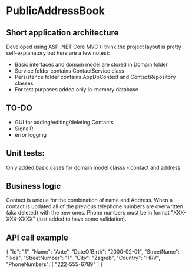 # PublicAddressBook

## Short application architecture
Developed using ASP .NET Core MVC (I think the project layout is pretty self-explanatory but here are a few notes):
- Basic interfaces and domain model are stored in Domain folder
- Service folder contains ContactService class
- Persistence folder contains AppDbContext and ContactRepository classes
- For test purposes added only in-memory database

## TO-DO
- GUI for adding/editing/deleting Contacts
- SignalR 
- error logging

## Unit tests: 
Only added basic cases for domain model classs - contact and address.

## Business logic

Contact is unique for the combination of name and Address. 
When a contact is updated all of the previous telephone numbers are overwritten (aka deleted) with the new ones.
Phone numbers must be in format "XXX-XXX-XXXX" (just added to have some validation).

## API call example

{
  "Id": "1",
  "Name": "Ante",
  "DateOfBirth": "2000-02-01",
  "StreetName": "Ilica",
  "StreetNumber": "1",
  "City": "Zagreb",
  "Country": "HRV",
  "PhoneNumbers": [
	"222-555-6789"
  	]
}

